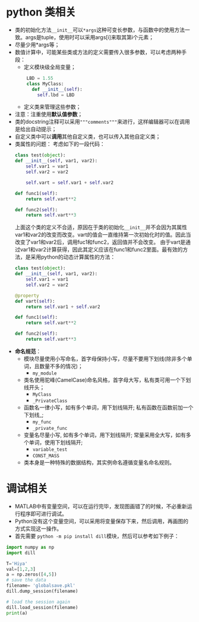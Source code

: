 # python 类相关
  + 类的初始化方法```__init__```可以```*args```这种可变长参数，与函数中的使用方法一致。args是tuple，使用时可以采用args[i]来取其第i个元素；
  + 尽量少用*args等；
  + 数值计算中，可能某些类或方法的定义需要传入很多参数，可以考虑两种手段：
    + 定义模块级全局变量；
       ```python
        LBD = 1.55
        class MyClass:
          def __init__(self):
            self.lbd = LBD
       ```
    + 定义类来管理这些参数；
  + 注意：注重使用**默认值参数**；
  + 类的docstring注释可以采用```"""comments"""```来进行，这样编辑器可以在调用是给出自动提示；
  + 自定义类中可以**调用**其他自定义类，也可以传入其他自定义类；
  + 类属性的问题：
    考虑如下的一段代码：
    ```python
    class test(object):
    def __init__(self, var1, var2):
        self.var1 = var1
        self.var2 = var2

        self.vart = self.var1 + self.var2

    def func1(self):
        return self.vart**2

    def func2(self):
        return self.vart**3
    ```
    上面这个类的定义不合适，原因在于类的初始化```__init__```并不会因为其属性var1和var2的改变而改变。vart的值会一直维持第一次初始化时的值。因此当改变了var1和var2后，调用fuc1和func2，返回值并不会改变。
    由于vart是通过var1和var2计算获得，因此其定义应该在func1和func2里面。最有效的方法，是采用python的动态计算属性的方法：
    ```python
    class test(object):
    def __init__(self, var1, var2):
        self.var1 = var1
        self.var2 = var2

    @property
    def vart(self):
        return self.var1 + self.var2

    def func1(self):
        return self.vart**2

    def func2(self):
        return self.vart**3
    ```
  + **命名规范**：
    + 模块尽量使用小写命名，首字母保持小写，尽量不要用下划线(除非多个单词，且数量不多的情况)；
      + ```my_module```
    + 类名使用驼峰(CamelCase)命名风格，首字母大写，私有类可用一个下划线开头；
      + ```MyClass```
      + ```_PrivateClass```
    + 函数名一律小写，如有多个单词，用下划线隔开; 私有函数在函数前加一个下划线_;
      + ```my_func```
      + ```_private_func```
    + 变量名尽量小写, 如有多个单词，用下划线隔开; 常量采用全大写，如有多个单词，使用下划线隔开;
      + ```variable_test```
      + ```CONST_MASS```
    + 类本身是一种特殊的数据结构，其实例命名遵循变量名命名规则。

# 调试相关
  + MATLAB中有变量空间，可以在运行完毕，发现图画错了的时候，不必重新运行程序即可进行调试。
  + Python没有这个变量空间，可以采用将变量保存下来，然后调用，再画图的方式实现这一操作。
  + 首先需要 ```python -m pip install dill```模块，然后可以参考如下例子：  
  ```python
  import numpy as np
  import dill
 
  T='Hiya'
  val=[1,2,3]
  a = np.zeros([4,5])
  # save the data 
  filename= 'globalsave.pkl'
  dill.dump_session(filename)

  # load the session again
  dill.load_session(filename)
  print(a)
  ```
